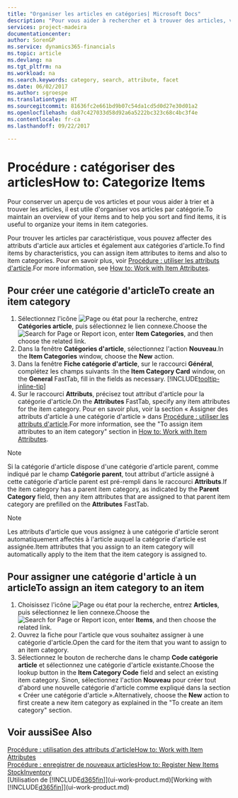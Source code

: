 ```yaml
---
title: "Organiser les articles en catégories| Microsoft Docs"
description: "Pour vous aider à rechercher et à trouver des articles, vous pouvez affecter des attributs d'article et organiser les articles en catégories."
services: project-madeira
documentationcenter: 
author: SorenGP
ms.service: dynamics365-financials
ms.topic: article
ms.devlang: na
ms.tgt_pltfrm: na
ms.workload: na
ms.search.keywords: category, search, attribute, facet
ms.date: 06/02/2017
ms.author: sgroespe
ms.translationtype: HT
ms.sourcegitcommit: 81636fc2e661bd9b07c54da1cd5d0d27e30d01a2
ms.openlocfilehash: da87c427033d58d92a6a5222bc323c68c4bc3f4e
ms.contentlocale: fr-ca
ms.lasthandoff: 09/22/2017

---
```

# <a name="how-to-categorize-items"></a><span data-ttu-id="5a3a7-103">Procédure : catégoriser des articles</span><span class="sxs-lookup"><span data-stu-id="5a3a7-103">How to: Categorize Items</span></span>
<span data-ttu-id="5a3a7-104">Pour conserver un aperçu de vos articles et pour vous aider à trier et à trouver les articles, il est utile d'organiser vos articles par catégorie.</span><span class="sxs-lookup"><span data-stu-id="5a3a7-104">To maintain an overview of your items and to help you sort and find items, it is useful to organize your items in item categories.</span></span>

<span data-ttu-id="5a3a7-105">Pour trouver les articles par caractéristique, vous pouvez affecter des attributs d'article aux articles et également aux catégories d'article.</span><span class="sxs-lookup"><span data-stu-id="5a3a7-105">To find items by characteristics, you can assign item attributes to items and also to item categories.</span></span> <span data-ttu-id="5a3a7-106">Pour en savoir plus, voir [Procédure : utiliser les attributs d'article](inventory-how-work-item-attributes.md).</span><span class="sxs-lookup"><span data-stu-id="5a3a7-106">For more information, see [How to: Work with Item Attributes](inventory-how-work-item-attributes.md).</span></span>

## <a name="to-create-an-item-category"></a><span data-ttu-id="5a3a7-107">Pour créer une catégorie d'article</span><span class="sxs-lookup"><span data-stu-id="5a3a7-107">To create an item category</span></span>
1. <span data-ttu-id="5a3a7-108">Sélectionnez l'icône ![Page ou état pour la recherche](media/ui-search/search_small.png "Page ou état pour la recherche"), entrez **Catégories article**, puis sélectionnez le lien connexe.</span><span class="sxs-lookup"><span data-stu-id="5a3a7-108">Choose the ![Search for Page or Report](media/ui-search/search_small.png "Search for Page or Report icon") icon, enter **Item Categories**, and then choose the related link.</span></span>
2. <span data-ttu-id="5a3a7-109">Dans la fenêtre **Catégories d'article**, sélectionnez l'action **Nouveau**.</span><span class="sxs-lookup"><span data-stu-id="5a3a7-109">In the **Item Categories** window, choose the **New** action.</span></span>
3. <span data-ttu-id="5a3a7-110">Dans la fenêtre **Fiche catégorie d'article**, sur le raccourci **Général**, complétez les champs suivants :</span><span class="sxs-lookup"><span data-stu-id="5a3a7-110">In the **Item Category Card** window, on the **General** FastTab, fill in the fields as necessary.</span></span> [!INCLUDE[tooltip-inline-tip](includes/tooltip-inline-tip_md.md)]
4. <span data-ttu-id="5a3a7-111">Sur le raccourci **Attributs**, précisez tout attribut d'article pour la catégorie d'article.</span><span class="sxs-lookup"><span data-stu-id="5a3a7-111">On the **Attributes** FastTab, specify any item attributes for the item category.</span></span> <span data-ttu-id="5a3a7-112">Pour en savoir plus, voir la section « Assigner des attributs d'article à une catégorie d'article » dans [Procédure : utiliser les attributs d'article](inventory-how-work-item-attributes.md).</span><span class="sxs-lookup"><span data-stu-id="5a3a7-112">For more information, see the "To assign item attributes to an item category" section in [How to: Work with Item Attributes](inventory-how-work-item-attributes.md).</span></span>

> [!NOTE]  
>   <span data-ttu-id="5a3a7-113">Si la catégorie d'article dispose d'une catégorie d'article parent, comme indiqué par le champ **Catégorie parent**, tout attribut d'article assigné à cette catégorie d'article parent est pré-rempli dans le raccourci **Attributs**.</span><span class="sxs-lookup"><span data-stu-id="5a3a7-113">If the item category has a parent item category, as indicated by the **Parent Category** field, then any item attributes that are assigned to that parent item category are prefilled on the **Attributes** FastTab.</span></span>

> [!NOTE]  
>   <span data-ttu-id="5a3a7-114">Les attributs d'article que vous assignez à une catégorie d'article seront automatiquement affectés à l'article auquel la catégorie d'article est assignée.</span><span class="sxs-lookup"><span data-stu-id="5a3a7-114">Item attributes that you assign to an item category will automatically apply to the item that the item category is assigned to.</span></span>

## <a name="to-assign-an-item-category-to-an-item"></a><span data-ttu-id="5a3a7-115">Pour assigner une catégorie d'article à un article</span><span class="sxs-lookup"><span data-stu-id="5a3a7-115">To assign an item category to an item</span></span>
1. <span data-ttu-id="5a3a7-116">Choisissez l'icône ![Page ou état pour la recherche](media/ui-search/search_small.png "icône Page ou état pour la recherche"), entrez **Articles**, puis sélectionnez le lien connexe.</span><span class="sxs-lookup"><span data-stu-id="5a3a7-116">Choose the ![Search for Page or Report](media/ui-search/search_small.png "Search for Page or Report icon") icon, enter **Items**, and then choose the related link.</span></span>
2. <span data-ttu-id="5a3a7-117">Ouvrez la fiche pour l'article que vous souhaitez assigner à une catégorie d'article.</span><span class="sxs-lookup"><span data-stu-id="5a3a7-117">Open the card for the item that you want to assign to an item category.</span></span>
3. <span data-ttu-id="5a3a7-118">Sélectionnez le bouton de recherche dans le champ **Code catégorie article** et sélectionnez une catégorie d'article existante.</span><span class="sxs-lookup"><span data-stu-id="5a3a7-118">Choose the lookup button in the **Item Category Code** field and select an existing item category.</span></span> <span data-ttu-id="5a3a7-119">Sinon, sélectionnez l'action **Nouveau** pour créer tout d'abord une nouvelle catégorie d'article comme expliqué dans la section « Créer une catégorie d'article ».</span><span class="sxs-lookup"><span data-stu-id="5a3a7-119">Alternatively, choose the **New** action to first create a new item category as explained in the "To create an item category" section.</span></span>

## <a name="see-also"></a><span data-ttu-id="5a3a7-120">Voir aussi</span><span class="sxs-lookup"><span data-stu-id="5a3a7-120">See Also</span></span>
[<span data-ttu-id="5a3a7-121">Procédure : utilisation des attributs d'article</span><span class="sxs-lookup"><span data-stu-id="5a3a7-121">How to: Work with Item Attributes</span></span>](inventory-how-work-item-attributes.md)  
[<span data-ttu-id="5a3a7-122">Procédure : enregistrer de nouveaux articles</span><span class="sxs-lookup"><span data-stu-id="5a3a7-122">How to: Register New Items</span></span>](inventory-how-register-new-items.md)  
[<span data-ttu-id="5a3a7-123">Stock</span><span class="sxs-lookup"><span data-stu-id="5a3a7-123">Inventory</span></span>](inventory-manage-inventory.md)  
<span data-ttu-id="5a3a7-124">[Utilisation de [!INCLUDE[d365fin](includes/d365fin_md.md)]](ui-work-product.md)</span><span class="sxs-lookup"><span data-stu-id="5a3a7-124">[Working with [!INCLUDE[d365fin](includes/d365fin_md.md)]](ui-work-product.md)</span></span>

